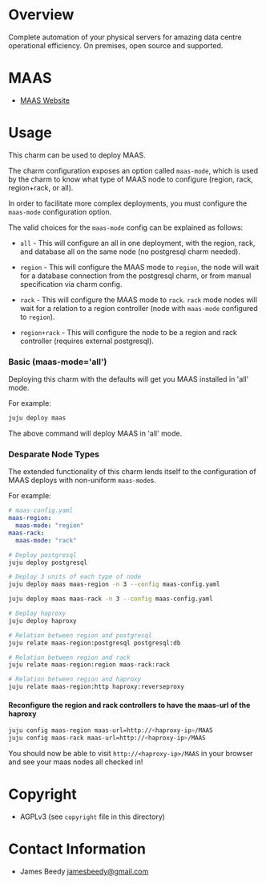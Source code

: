 # Overview
Complete automation of your physical servers for amazing data centre operational efficiency. On premises, open source and supported.

# MAAS
- [MAAS Website](https://www.maas.io/)

# Usage
This charm can be used to deploy MAAS.

The charm configuration exposes an option called `maas-mode`, which is used by the charm to know what type of 
MAAS node to configure (region, rack, region+rack, or all).

In order to facilitate more complex deployments, you must configure the `maas-mode` configuration option.

The valid choices for the `maas-mode` config can be explained as follows:

* `all` - This will configure an all in one deployment, with the region, rack, and database all on the same node (no postgresql charm needed).

* `region` - This will configure the MAAS mode to `region`, the node will wait for a database connection from the postgresql charm, or from
manual specification via charm config.

* `rack` - This will configure the MAAS mode to `rack`. `rack` mode nodes will wait for a relation to a region controller (node with `maas-mode` configured to `region`).

* `region+rack` - This will configure the node to be a region and rack controller (requires external postgresql).


### Basic (maas-mode='all')
Deploying this charm with the defaults will get you MAAS installed in 'all' mode.

For example:

```bash
juju deploy maas
```

The above command will deploy MAAS in 'all' mode.

### Desparate Node Types
The extended functionality of this charm lends itself to the configuration of MAAS deploys with non-uniform `maas-mode`s.

For example:
```yaml
# maas-config.yaml
maas-region:
  maas-mode: "region"
maas-rack:
  maas-mode: "rack"
```

```bash
# Deploy postgresql
juju deploy postgresql

# Deploy 3 units of each type of node
juju deploy maas maas-region -n 3 --config maas-config.yaml

juju deploy maas maas-rack -n 3 --config maas-config.yaml

# Deploy haproxy
juju deploy haproxy

# Relation between region and postgresql
juju relate maas-region:postgresql postgresql:db

# Relation between region and rack
juju relate maas-region:region maas-rack:rack

# Relation between region and haproxy
juju relate maas-region:http haproxy:reverseproxy

```

#### Reconfigure the region and rack controllers to have the maas-url of the haproxy
```bash
juju config maas-region maas-url=http://<haproxy-ip>/MAAS
juju config maas-rack maas-url=http://<haproxy-ip>/MAAS
```

You should now be able to visit `http://<haproxy-ip>/MAAS` in your browser and see your maas nodes all checked in!




# Copyright
* AGPLv3 (see `copyright` file in this directory)

# Contact Information

* James Beedy <jamesbeedy@gmail.com>

